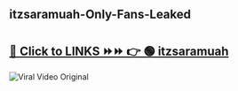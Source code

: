 
 ## itzsaramuah-Only-Fans-Leaked

# <h2><a href="https://clipsfans.com/itzsaramuah&ref=git">🔗 Click to LINKS ⏩⏩ 👉 🟢 itzsaramuah </a></h2>

<a href="https://clipsfans.com/itzsaramuah&ref=git" rel="nofollow" data-target="animated-image.originalLink"><img src="https://i.ibb.co.com/xMMVF88/686577567.gif" alt="Viral Video Original" style="max-width: 100%; display: inline-block;" data-target="animated-image.originalImage"></a>
